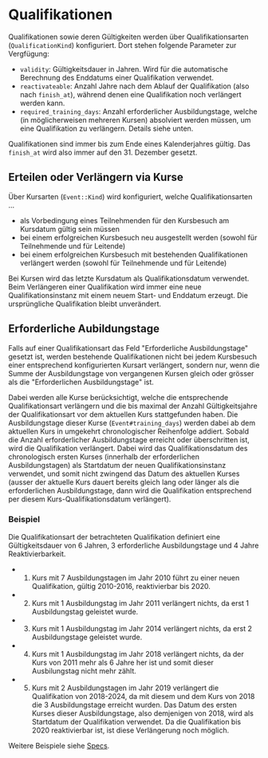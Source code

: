 # Qualifikationen

Qualifikationen sowie deren Gültigkeiten werden über Qualifikationsarten (`QualificationKind`) konfiguriert.
Dort stehen folgende Parameter zur Vergfügung:

- `validity`: Gültigkeitsdauer in Jahren. Wird für die automatische Berechnung des Enddatums einer Qualifikation verwendet.
- `reactivateable`: Anzahl Jahre nach dem Ablauf der Qualifikation (also nach `finish_at`), während denen eine Qualifikation noch verlängert werden kann.
- `required_training_days`: Anzahl erforderlicher Ausbildungstage, welche (in möglicherweisen mehreren Kursen) absolviert werden müssen, um eine Qualifikation zu verlängern. Details siehe unten.

Qualifikationen sind immer bis zum Ende eines Kalenderjahres gültig. Das `finish_at` wird also immer auf den 31. Dezember gesetzt.

## Erteilen oder Verlängern via Kurse

Über Kursarten (`Event::Kind`) wird konfiguriert, welche Qualifikationsarten ...

- als Vorbedingung eines Teilnehmenden für den Kursbesuch am Kursdatum gültig sein müssen
- bei einem erfolgreichen Kursbesuch neu ausgestellt werden (sowohl für Teilnehmende und für Leitende)
- bei einem erfolgreichen Kursbesuch mit bestehenden Qualifikationen verlängert werden (sowohl für Teilnehmende und für Leitende)

Bei Kursen wird das letzte Kursdatum als Qualifikationsdatum verwendet. Beim Verlängeren einer Qualifikation wird immer eine neue Qualifikationsinstanz mit einem neuem Start- und Enddatum erzeugt. Die ursprüngliche Qualifikation bleibt unverändert.

## Erforderliche Aubildungstage

Falls auf einer Qualifikationsart das Feld "Erforderliche Ausbildungstage" gesetzt ist, werden bestehende Qualifikationen nicht bei jedem Kursbesuch einer entsprechend konfigurierten Kursart verlängert, sondern nur, wenn die Summe der Ausbildungstage von vergangenen Kursen gleich oder grösser als die "Erforderlichen Ausbildungstage" ist.

Dabei werden alle Kurse berücksichtigt, welche die entsprechende Qualifikationsart verlängern und die bis maximal der Anzahl Gültigkeitsjahre der Qualifikationsart vor dem aktuellen Kurs stattgefunden haben. Die Ausbildungstage dieser Kurse (`Event#training_days`) werden dabei ab dem aktuellen Kurs in umgekehrt chronologischer Reihenfolge addiert. Sobald die Anzahl erforderlicher Ausbildungstage erreicht oder überschritten ist, wird die Qualifikation verlängert. Dabei wird das Qualifikationsdatum des chronologisch ersten Kurses (innerhalb der erforderlichen Ausbildungstagen) als Startdatum der neuen Qualifikationsinstanz verwendet, und somit nicht zwingend das Datum des aktuellen Kurses (ausser der aktuelle Kurs dauert bereits gleich lang oder länger als die erforderlichen Ausbildungstage, dann wird die Qualifikation entsprechend per diesem Kurs-Qualifikationsdatum verlängert).

### Beispiel

Die Qualifikationsart der betrachteten Qualifikation definiert eine Gültigkeitsdauer von 6 Jahren, 3 erforderliche Ausbildungstage und 4 Jahre Reaktivierbarkeit.

- 1. Kurs mit 7 Ausbildungstagen im Jahr 2010 führt zu einer neuen Qualifikation, gültig 2010-2016, reaktivierbar bis 2020.
- 2. Kurs mit 1 Ausbildungstag im Jahr 2011 verlängert nichts, da erst 1 Ausbildungstag geleistet wurde.
- 3. Kurs mit 1 Ausbildungstag im Jahr 2014 verlängert nichts, da erst 2 Ausbildungstage geleistet wurde.
- 4. Kurs mit 1 Ausbildungstag im Jahr 2018 verlängert nichts, da der Kurs von 2011 mehr als 6 Jahre her ist und somit dieser Ausbilungstag nicht mehr zählt.
- 5. Kurs mit 2 Ausbildungstagen im Jahr 2019 verlängert die Qualifikation von 2018-2024, da mit diesem und dem Kurs von 2018 die 3 Ausbildungstage erreicht wurden. Das Datum des ersten Kurses dieser Ausbildungstage, also demjenigen von 2018, wird als Startdatum der Qualifikation verwendet. Da die Qualifikation bis 2020 reaktivierbar ist, ist diese Verlängerung noch möglich.

Weitere Beispiele siehe [Specs](../../../spec/domain/event/qualifier_spec.rb).

